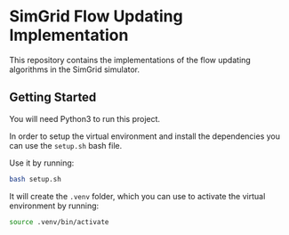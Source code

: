 # SimGrid Flow Updating Implementation

This repository contains the implementations of the flow updating algorithms in the SimGrid simulator.

## Getting Started

You will need Python3 to run this project.


In order to setup the virtual environment and install the dependencies you can use the `setup.sh` bash file.

Use it by running:

```bash
bash setup.sh
```

It will create the `.venv` folder, which you can use to activate the virtual environment by running:

```bash
source .venv/bin/activate
```

